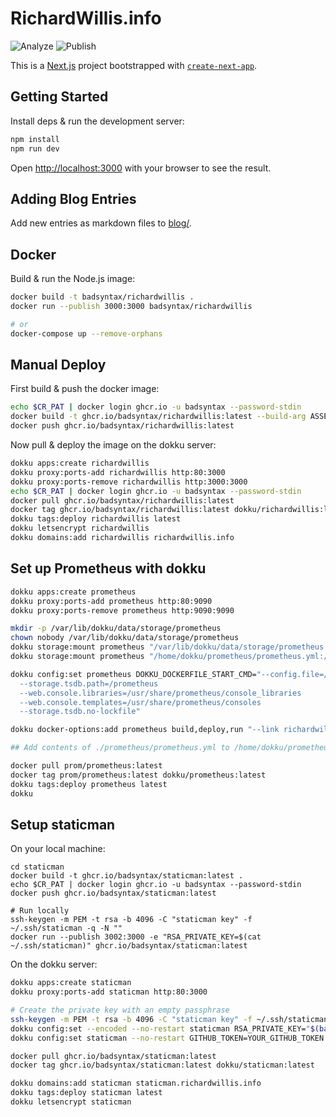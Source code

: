 # RichardWillis.info

![Analyze](https://github.com/badsyntax/richardwillis.info/workflows/Analyze/badge.svg)
![Publish](https://github.com/badsyntax/richardwillis.info/workflows/Publish/badge.svg)

This is a [Next.js](https://nextjs.org/) project bootstrapped with [`create-next-app`](https://github.com/vercel/next.js/tree/canary/packages/create-next-app).

## Getting Started

Install deps & run the development server:

```bash
npm install
npm run dev
```

Open [http://localhost:3000](http://localhost:3000) with your browser to see the result.

## Adding Blog Entries

Add new entries as markdown files to [blog/](./blog).

## Docker

Build & run the Node.js image:

```bash
docker build -t badsyntax/richardwillis .
docker run --publish 3000:3000 badsyntax/richardwillis

# or
docker-compose up --remove-orphans
```

## Manual Deploy

First build & push the docker image:

```bash
echo $CR_PAT | docker login ghcr.io -u badsyntax --password-stdin
docker build -t ghcr.io/badsyntax/richardwillis:latest --build-arg ASSET_PREFIX=/ .
docker push ghcr.io/badsyntax/richardwillis:latest
```

Now pull & deploy the image on the dokku server:

```bash
dokku apps:create richardwillis
dokku proxy:ports-add richardwillis http:80:3000
dokku proxy:ports-remove richardwillis http:3000:3000
echo $CR_PAT | docker login ghcr.io -u badsyntax --password-stdin
docker pull ghcr.io/badsyntax/richardwillis:latest
docker tag ghcr.io/badsyntax/richardwillis:latest dokku/richardwillis:latest
dokku tags:deploy richardwillis latest
dokku letsencrypt richardwillis
dokku domains:add richardwillis richardwillis.info
```

## Set up Prometheus with dokku

```bash
dokku apps:create prometheus
dokku proxy:ports-add prometheus http:80:9090
dokku proxy:ports-remove prometheus http:9090:9090

mkdir -p /var/lib/dokku/data/storage/prometheus
chown nobody /var/lib/dokku/data/storage/prometheus
dokku storage:mount prometheus "/var/lib/dokku/data/storage/prometheus:/prometheus"
dokku storage:mount prometheus "/home/dokku/prometheus/prometheus.yml:/etc/prometheus/prometheus.yml"

dokku config:set prometheus DOKKU_DOCKERFILE_START_CMD="--config.file=/etc/prometheus/prometheus.yml
  --storage.tsdb.path=/prometheus
  --web.console.libraries=/usr/share/prometheus/console_libraries
  --web.console.templates=/usr/share/prometheus/consoles
  --storage.tsdb.no-lockfile"

dokku docker-options:add prometheus build,deploy,run "--link richardwillis.web.1:richardwillis"

## Add contents of ./prometheus/prometheus.yml to /home/dokku/prometheus/prometheus.yml

docker pull prom/prometheus:latest
docker tag prom/prometheus:latest dokku/prometheus:latest
dokku tags:deploy prometheus latest
dokku
```

## Setup staticman

On your local machine:

```shell
cd staticman
docker build -t ghcr.io/badsyntax/staticman:latest .
echo $CR_PAT | docker login ghcr.io -u badsyntax --password-stdin
docker push ghcr.io/badsyntax/staticman:latest

# Run locally
ssh-keygen -m PEM -t rsa -b 4096 -C "staticman key" -f ~/.ssh/staticman -q -N ""
docker run --publish 3002:3000 -e "RSA_PRIVATE_KEY=$(cat ~/.ssh/staticman)" ghcr.io/badsyntax/staticman:latest
```

On the dokku server:

```bash
dokku apps:create staticman
dokku proxy:ports-add staticman http:80:3000

# Create the private key with an empty passphrase
ssh-keygen -m PEM -t rsa -b 4096 -C "staticman key" -f ~/.ssh/staticman -q -N ""
dokku config:set --encoded --no-restart staticman RSA_PRIVATE_KEY="$(base64 ~/.ssh/staticman)"
dokku config:set staticman --no-restart GITHUB_TOKEN=YOUR_GITHUB_TOKEN PORT=3000

docker pull ghcr.io/badsyntax/staticman:latest
docker tag ghcr.io/badsyntax/staticman:latest dokku/staticman:latest

dokku domains:add staticman staticman.richardwillis.info
dokku tags:deploy staticman latest
dokku letsencrypt staticman
```
